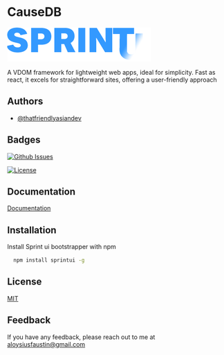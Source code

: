 
# CauseDB

![Logo](https://raw.githubusercontent.com/babymonie/sprintui/main/logo.png)

A VDOM framework for lightweight web apps, ideal for simplicity. Fast as react, it excels for straightforward sites, offering a user-friendly approach

## Authors

- [@thatfriendlyasiandev](https://www.github.com/babymonie)

## Badges

[![Github Issues](https://img.shields.io/github/issues/babymonie/CauseDB)](https://github.com/tterb/atomic-design-ui/blob/master/LICENSEs)


[![License](https://img.shields.io/github/license/babymonie/CauseDB)](https://opensource.org/licenses/)


## Documentation

[Documentation](https://github.com/sprintui/SprintUi-Framework/tree/main)


## Installation

Install Sprint ui bootstrapper with npm


```bash
  npm install sprintui -g
```


## License

[MIT](https://choosealicense.com/licenses/mit/)

## Feedback

If you have any feedback, please reach out to me at aloysiusfaustin@gmail.com